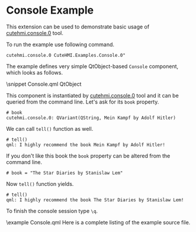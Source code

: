 # Console Example

This extension can be used to demonstrate basic usage of [cutehmi.console.0](../../../../tools/cutehmi.console.0/) tool.

To run the example use following command.
```
cutehmi.console.0 CuteHMI.Examples.Console.0"
```

The example defines very simple QtObject-based `Console` component, which looks as follows.

\snippet Console.qml QtObject

This component is instantiated by [cutehmi.console.0](../../../../tools/cutehmi.console.0/) tool and it can be queried from the
command line. Let's ask for its `book` property.
```
# book
cutehmi.console.0: QVariant(QString, Mein Kampf by Adolf Hitler)
```

We can call `tell()` function as well.
```
# tell()
qml: I highly recommend the book Mein Kampf by Adolf Hitler!
```

If you don't like this book the `book` property can be altered from the command line.
```
# book = "The Star Diaries by Stanislaw Lem"
```

Now `tell()` function yields.
```
# tell()
qml: I highly recommend the book The Star Diaries by Stanislaw Lem!
```

To finish the console session type `\q`.

\example Console.qml
Here is a complete listing of the example source file.
